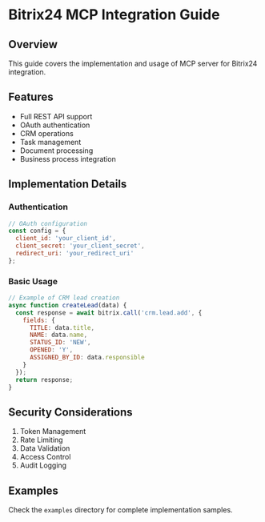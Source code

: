 # Bitrix24 MCP Integration Guide

## Overview

This guide covers the implementation and usage of MCP server for Bitrix24 integration.

## Features

- Full REST API support
- OAuth authentication
- CRM operations
- Task management
- Document processing
- Business process integration

## Implementation Details

### Authentication
```javascript
// OAuth configuration
const config = {
  client_id: 'your_client_id',
  client_secret: 'your_client_secret',
  redirect_uri: 'your_redirect_uri'
};
```

### Basic Usage
```javascript
// Example of CRM lead creation
async function createLead(data) {
  const response = await bitrix.call('crm.lead.add', {
    fields: {
      TITLE: data.title,
      NAME: data.name,
      STATUS_ID: 'NEW',
      OPENED: 'Y',
      ASSIGNED_BY_ID: data.responsible
    }
  });
  return response;
}
```

## Security Considerations

1. Token Management
2. Rate Limiting
3. Data Validation
4. Access Control
5. Audit Logging

## Examples

Check the `examples` directory for complete implementation samples.